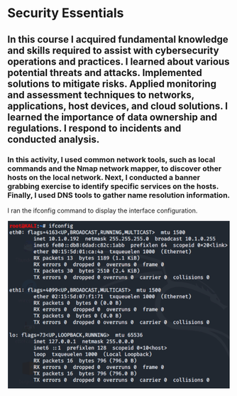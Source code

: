 # Security Essentials
## In this course I acquired fundamental knowledge and skills required to assist with cybersecurity operations and practices. I learned about various potential threats and attacks. Implemented solutions to mitigate risks. Applied monitoring and assessment techniques to networks, applications, host devices, and cloud solutions. I learned the importance of data ownership and regulations. I respond to incidents and conducted analysis.
### In this activity, I used common network tools, such as local commands and the Nmap network mapper, to discover other hosts on the local network. Next, I conducted a banner grabbing exercise to identify specific services on the hosts. Finally, I used DNS tools to gather name resolution information.
I ran the ifconfig command to display the interface configuration.

![ifconfig](https://github.com/iamroot-GitHub/Security-Essentials/blob/27da5d9d0de8f8d261f360198534d32e3b2a9b5f/Images/SINN_01.png)
